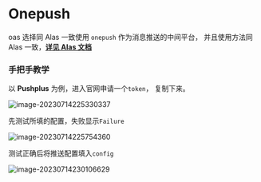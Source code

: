 # Onepush

oas 选择同 Alas 一致使用 `onepush` 作为消息推送的中间平台，
并且使用方法同 Alas 一致，[**详见 Alas 文档**](https://github.com/LmeSzinc/AzurLaneAutoScript/wiki/Onepush-configuration-%5BCN%5D)

### 手把手教学
以 **Pushplus** 为例，进入官网申请一个`token`， 复制下来。

![image-20230714225330337](https://runhey-img-stg1.oss-cn-chengdu.aliyuncs.com/img2/202307142253362.png)

先测试所填的配置，失败显示`Failure` 

![image-20230714225754360](https://runhey-img-stg1.oss-cn-chengdu.aliyuncs.com/img2/202307142257462.png)

测试正确后将推送配置填入`config`

![image-20230714230106629](https://runhey-img-stg1.oss-cn-chengdu.aliyuncs.com/img2/202307142301883.png)
